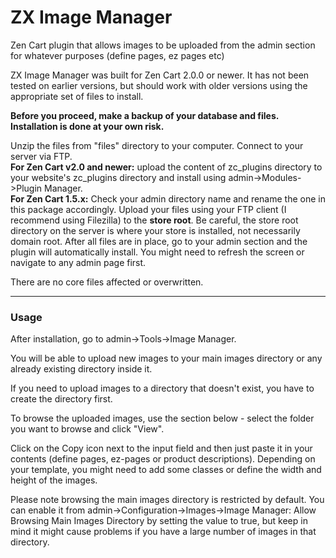 # ZX Image Manager
Zen Cart plugin that allows images to be uploaded from the admin section for whatever purposes (define pages, ez pages etc)

<p>ZX Image Manager was built for Zen Cart 2.0.0 or newer. It has not been tested on earlier versions, but should
        work with older versions using the appropriate set of files to install.</p>
    <p><strong>Before you proceed, make a backup of your database and files. Installation is done at your own
        risk.</strong></p>
    <p>Unzip the files from &quot;files&quot; directory to your computer. Connect to your server via FTP. <br>
        <strong>For Zen Cart v2.0 and newer:</strong> upload the content of zc_plugins directory to your website's zc_plugins directory and install using admin->Modules->Plugin Manager.<br>
        <strong>For Zen Cart 1.5.x:</strong> Check your admin directory name and rename the one in this package accordingly. Upload your files using your FTP
        client (I recommend using Filezilla) to the <strong>store root</strong>. Be careful, the store root directory on
        the server is where your store is installed, not necessarily domain root. After all files are in place, go to your admin section and the plugin will automatically install. You might need to refresh the screen or navigate to any admin page first.</p>
    <p>There are no core files affected or overwritten.</p>
    <hr>
    <h3 id="usage"><strong>Usage</strong></h3>
    <p>After installation, go to admin-&gt;Tools-&gt;Image Manager.</p>
    <p>You will be able to upload new images to your main images directory or any already existing directory inside it.</p>
    <p>If you need to upload images to a directory that doesn't exist, you have to create the directory first.</p>
    <p>To browse the uploaded images, use the section below - select the folder you want to browse and click "View".</p>
    <p>Click on the Copy icon next to the input field and then just paste it in your contents (define pages, ez-pages or product descriptions). Depending on your template, you might need to add some classes or define the width and height of the images.</p>
    <p>Please note browsing the main images directory is restricted by default. You can enable it from admin->Configuration->Images->Image Manager: Allow Browsing Main Images Directory by setting the value to true, but keep in mind it might cause problems if you have a large number of images in that directory.</p>
